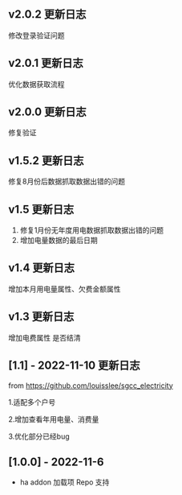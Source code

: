 ##  v2.0.2 更新日志
修改登录验证问题

##  v2.0.1 更新日志
优化数据获取流程


##  v2.0.0 更新日志
修复验证

##  v1.5.2 更新日志
修复8月份后数据抓取数据出错的问题

##  v1.5 更新日志
1. 修复1月份无年度用电数据抓取数据出错的问题
2. 增加电量数据的最后日期

## v1.4 更新日志

增加本月用电量属性、欠费金额属性 

## v1.3 更新日志

增加电费属性 是否结清 

## [1.1] - 2022-11-10 更新日志

from https://github.com/louisslee/sgcc_electricity

1.适配多个户号

2.增加查看年用电量、消费量

3.优化部分已经bug

## [1.0.0] - 2022-11-6

* ha addon 加载项 Repo 支持
